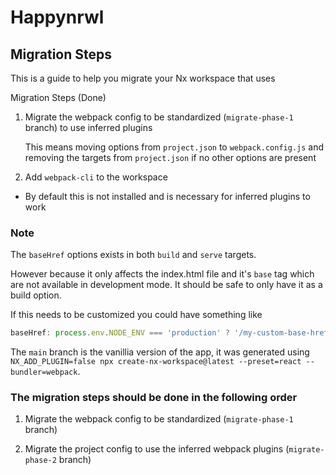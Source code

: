 # Happynrwl

## Migration Steps

This is a guide to help you migrate your Nx workspace that uses

Migration Steps (Done)

1. Migrate the webpack config to be standardized (`migrate-phase-1` branch) to use inferred plugins

    This means moving options from `project.json` to `webpack.config.js` and removing the targets from `project.json` if no other options are present

1. Add `webpack-cli` to the workspace

- By default this is not installed and is necessary for inferred plugins to work

### Note

The `baseHref` options exists in both `build` and `serve` targets.

However because it only affects the index.html file and it's `base` tag which are not available in development mode. It should be safe to only have it as a build option.

If this needs to be customized you could have something like

```js
baseHref: process.env.NODE_ENV === 'production' ? '/my-custom-base-href/' : '/',
```

The `main` branch is the vanillia version of the app, it was generated using `NX_ADD_PLUGIN=false npx create-nx-workspace@latest --preset=react --bundler=webpack`.

### The migration steps should be done in the following order

1. Migrate the webpack config to be standardized (`migrate-phase-1` branch)

1. Migrate the project config to use the inferred webpack plugins (`migrate-phase-2` branch)